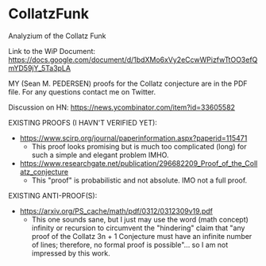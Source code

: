 # CollatzFunk
Analyzium of the Collatz Funk

Link to the WiP Document: https://docs.google.com/document/d/1bdXMo6xVy2eCcwWPizfwTtOO3efQmYD59jY_5Ta3pLA

MY (Sean M. PEDERSEN) proofs for the Collatz conjecture are in the PDF file. For any questions contact me on Twitter.

Discussion on HN: https://news.ycombinator.com/item?id=33605582

EXISTING PROOFS (I HAVN'T VERIFIED YET):
- https://www.scirp.org/journal/paperinformation.aspx?paperid=115471
  - This proof looks promising but is much too complicated (long) for such a simple and elegant problem IMHO.
- https://www.researchgate.net/publication/296682209_Proof_of_the_Collatz_conjecture
  - This "proof" is probabilistic and not absolute. IMO not a full proof.

EXISTING ANTI-PROOF(S):
- https://arxiv.org/PS_cache/math/pdf/0312/0312309v19.pdf
  - This one sounds sane, but I just may use the word (math concept) infinity or recursion to circumvent the "hindering" claim that "any proof of the Collatz 3n + 1 Conjecture must have an infinite number of lines; therefore, no formal proof is
possible"... so I am not impressed by this work.
